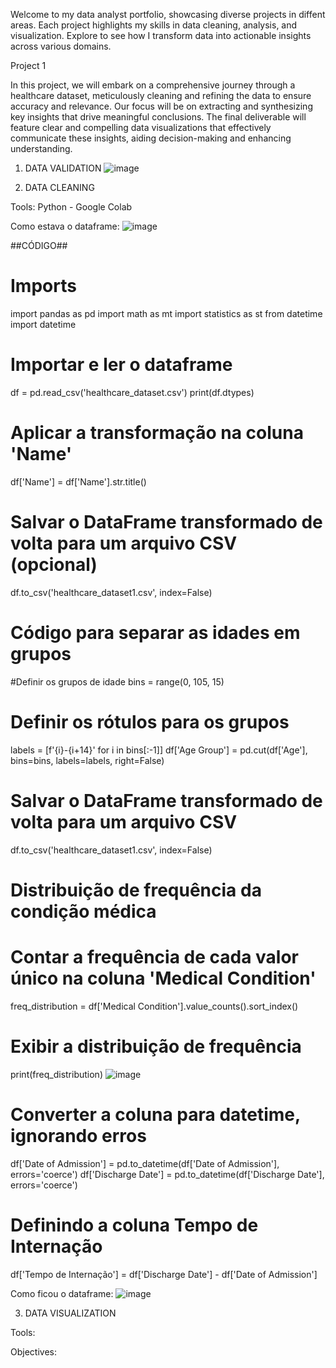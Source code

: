 Welcome to my data analyst portfolio, showcasing diverse projects in diffent areas. Each project highlights my skills in data cleaning, analysis, and visualization. Explore to see how I transform data into actionable insights across various domains.


Project 1

In this project, we will embark on a comprehensive journey through a healthcare dataset, meticulously cleaning and refining the data to ensure accuracy and relevance. Our focus will be on extracting and synthesizing key insights that drive meaningful conclusions. The final deliverable will feature clear and compelling data visualizations that effectively communicate these insights, aiding decision-making and enhancing understanding.


1) DATA VALIDATION
![image](https://github.com/user-attachments/assets/f3d1d70b-25a8-42d7-9031-d0fdb87e7113)

   
2) DATA CLEANING 

Tools: Python - Google Colab

Como estava o dataframe:
![image](https://github.com/user-attachments/assets/7b0065b1-3e2e-46b7-add0-472b09e0d83d)

##CÓDIGO##

# Imports

import pandas as pd
import math as mt
import statistics as st
from datetime import datetime


# Importar e ler o dataframe
df = pd.read_csv('healthcare_dataset.csv')
print(df.dtypes)

# Aplicar a transformação na coluna 'Name'
df['Name'] = df['Name'].str.title()

# Salvar o DataFrame transformado de volta para um arquivo CSV (opcional)
df.to_csv('healthcare_dataset1.csv', index=False)


# Código para separar as idades em grupos

#Definir os grupos de idade
bins = range(0, 105, 15) 

# Definir os rótulos para os grupos
labels = [f'{i}-{i+14}' for i in bins[:-1]]
df['Age Group'] = pd.cut(df['Age'], bins=bins, labels=labels, right=False)

# Salvar o DataFrame transformado de volta para um arquivo CSV
df.to_csv('healthcare_dataset1.csv', index=False)

# Distribuição de frequência da condição médica
# Contar a frequência de cada valor único na coluna 'Medical Condition'
freq_distribution = df['Medical Condition'].value_counts().sort_index()

# Exibir a distribuição de frequência
print(freq_distribution)
![image](https://github.com/user-attachments/assets/54b59d05-f9a2-410b-988a-268806e26931)


# Converter a coluna para datetime, ignorando erros
df['Date of Admission'] = pd.to_datetime(df['Date of Admission'], errors='coerce')
df['Discharge Date'] = pd.to_datetime(df['Discharge Date'], errors='coerce')

# Definindo a coluna Tempo de Internação

df['Tempo de Internação'] = df['Discharge Date'] - df['Date of Admission']

Como ficou o dataframe:
![image](https://github.com/user-attachments/assets/da5d9640-276d-48c8-b3c8-3fed9b2fb927)


3) DATA VISUALIZATION

Tools:

Objectives:
